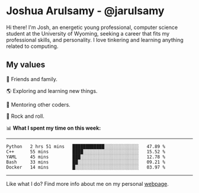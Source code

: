 # Joshua Arulsamy - @jarulsamy

Hi there! I'm Josh, an energetic young professional, computer science student at the University of Wyoming, seeking a career that fits my professional skills, and personality. I love tinkering and learning anything related to computing.

## My values

:yellow_heart: Friends and family.

:earth_americas: Exploring and learning new things.

:book: Mentoring other coders.

:guitar: Rock and roll.

:bar_chart: **What I spent my time on this week:**

------
<!--START_SECTION:waka-->
```text
Python   2 hrs 51 mins   ████████████░░░░░░░░░░░░░   47.89 % 
C++      55 mins         ████░░░░░░░░░░░░░░░░░░░░░   15.52 % 
YAML     45 mins         ███░░░░░░░░░░░░░░░░░░░░░░   12.78 % 
Bash     33 mins         ██░░░░░░░░░░░░░░░░░░░░░░░   09.21 % 
Docker   14 mins         █░░░░░░░░░░░░░░░░░░░░░░░░   03.97 %
```
<!--END_SECTION:waka-->
------

Like what I do? Find more info about me on my personal [webpage](https://arulsamy.me).
